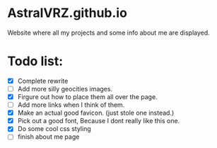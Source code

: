 # AstralVRZ.github.io
Website where all my projects and some info about me are displayed.

# Todo list:
- [x] Complete rewrite
- [ ] Add more silly geocities images.
- [x] Firgure out how to place them all over the page.
- [ ] Add more links when I think of them.
- [x] Make an actual good favicon. (just stole one instead.)
- [x] Pick out a good font, Because I dont really like this one.
- [x] Do some cool css styling
- [ ] finish about me page